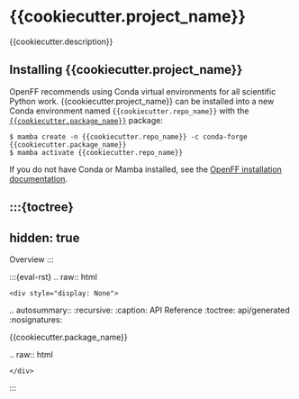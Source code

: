 # {{cookiecutter.project_name}}

{{cookiecutter.description}}

## Installing {{cookiecutter.project_name}}

OpenFF recommends using Conda virtual environments for all scientific Python work. {{cookiecutter.project_name}} can be installed into a new Conda environment named `{{cookiecutter.repo_name}}` with the [`{{cookiecutter.package_name}}`] package:

```shell-session
$ mamba create -n {{cookiecutter.repo_name}} -c conda-forge {{cookiecutter.package_name}}
$ mamba activate {{cookiecutter.repo_name}}
```

If you do not have Conda or Mamba installed, see the [OpenFF installation documentation](openff.docs:install).

[`{{cookiecutter.package_name}}`]: https://anaconda.org/conda-forge/openff-nagl

:::{toctree}
---
hidden: true
---

Overview <self>
:::

<!--
The autosummary directive renders to rST,
so we must use eval-rst here
-->
:::{eval-rst}
.. raw:: html

    <div style="display: None">

.. autosummary::
   :recursive:
   :caption: API Reference
   :toctree: api/generated
   :nosignatures:

   {{cookiecutter.package_name}}

.. raw:: html

    </div>
:::
